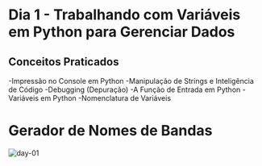 # Dia 1 - Trabalhando com Variáveis em Python para Gerenciar Dados

## Conceitos Praticados

-Impressão no Console em Python
-Manipulação de Strings e Inteligência de Código
-Debugging (Depuração)
-A Função de Entrada em Python
-Variáveis em Python
-Nomenclatura de Variáveis

# Gerador de Nomes de Bandas

![day-01](https://github.com/EmersonPenelli/100-days-of-code-with-python-gifs/blob/main/Gerador%20de%20Nomes%20de%20Bandas.gif)
